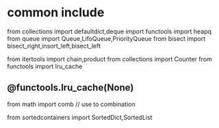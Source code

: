 # common include
from collections import defaultdict,deque
import functools
import heapq
from queue import Queue,LifoQueue,PriorityQueue
from bisect import bisect_right,insort_left,bisect_left

from itertools import chain,product
from collections import Counter
from functools import lru_cache
##  @functools.lru_cache(None) 

from math import comb // use to combination

from sortedcontainers import SortedDict,SortedList